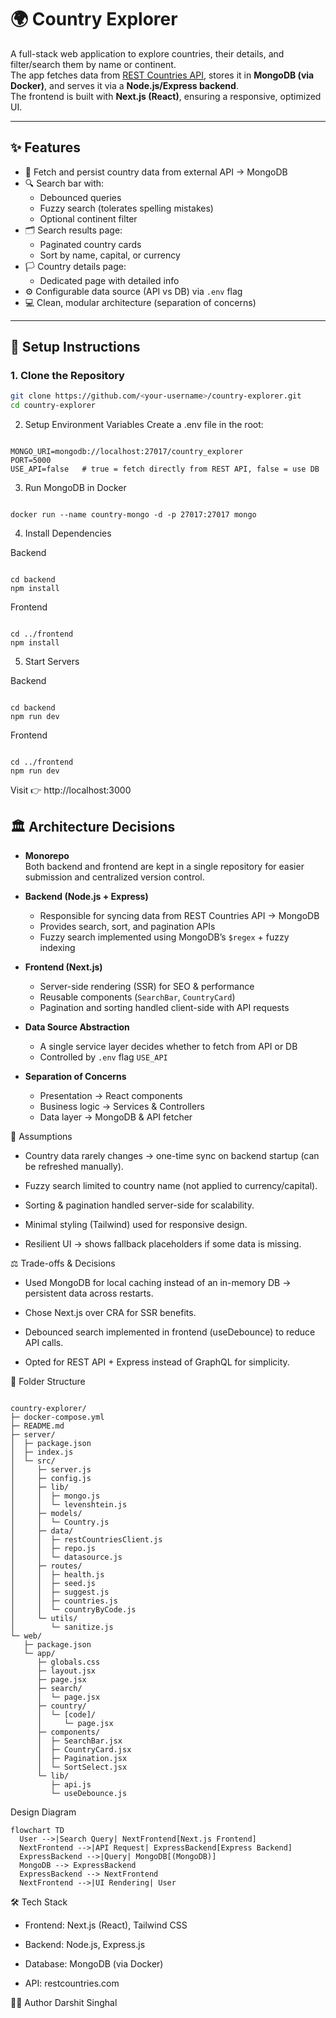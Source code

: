 # 🌍 Country Explorer

A full-stack web application to explore countries, their details, and filter/search them by name or continent.  
The app fetches data from [REST Countries API](https://restcountries.com/), stores it in **MongoDB (via Docker)**, and serves it via a **Node.js/Express backend**.  
The frontend is built with **Next.js (React)**, ensuring a responsive, optimized UI.

---

## ✨ Features

- 📡 Fetch and persist country data from external API → MongoDB
- 🔍 Search bar with:
  - Debounced queries
  - Fuzzy search (tolerates spelling mistakes)
  - Optional continent filter
- 🗂️ Search results page:
  - Paginated country cards
  - Sort by name, capital, or currency
- 🏳️ Country details page:
  - Dedicated page with detailed info
- ⚙️ Configurable data source (API vs DB) via `.env` flag
- 💻 Clean, modular architecture (separation of concerns)

---

## 🚀 Setup Instructions

### 1. Clone the Repository
```bash
git clone https://github.com/<your-username>/country-explorer.git
cd country-explorer

```

2. Setup Environment Variables
Create a .env file in the root:

```
 
MONGO_URI=mongodb://localhost:27017/country_explorer
PORT=5000
USE_API=false   # true = fetch directly from REST API, false = use DB

```
3. Run MongoDB in Docker
```
 
docker run --name country-mongo -d -p 27017:27017 mongo
```
4. Install Dependencies
   
Backend
```
 
cd backend
npm install
```
Frontend
```
 
cd ../frontend
npm install
```
5. Start Servers
   
Backend
```
 
cd backend
npm run dev
```
Frontend
```
 
cd ../frontend
npm run dev
```

Visit 👉 http://localhost:3000

## 🏛 Architecture Decisions

- **Monorepo**  
  Both backend and frontend are kept in a single repository for easier submission and centralized version control.

- **Backend (Node.js + Express)**  
  - Responsible for syncing data from REST Countries API → MongoDB  
  - Provides search, sort, and pagination APIs  
  - Fuzzy search implemented using MongoDB’s `$regex` + fuzzy indexing  

- **Frontend (Next.js)**  
  - Server-side rendering (SSR) for SEO & performance  
  - Reusable components (`SearchBar`, `CountryCard`)  
  - Pagination and sorting handled client-side with API requests  

- **Data Source Abstraction**  
  - A single service layer decides whether to fetch from API or DB  
  - Controlled by `.env` flag `USE_API`  

- **Separation of Concerns**  
  - Presentation → React components  
  - Business logic → Services & Controllers  
  - Data layer → MongoDB & API fetcher  


📝 Assumptions
- Country data rarely changes → one-time sync on backend startup (can be refreshed manually).

- Fuzzy search limited to country name (not applied to currency/capital).

- Sorting & pagination handled server-side for scalability.

- Minimal styling (Tailwind) used for responsive design.

- Resilient UI → shows fallback placeholders if some data is missing.

⚖️ Trade-offs & Decisions
- Used MongoDB for local caching instead of an in-memory DB → persistent data across restarts.

- Chose Next.js over CRA for SSR benefits.

- Debounced search implemented in frontend (useDebounce) to reduce API calls.

- Opted for REST API + Express instead of GraphQL for simplicity.

📂 Folder Structure
```
 
country-explorer/
├─ docker-compose.yml
├─ README.md
├─ server/
│  ├─ package.json
│  ├─ index.js
│  └─ src/
│     ├─ server.js
│     ├─ config.js
│     ├─ lib/
│     │  ├─ mongo.js
│     │  └─ levenshtein.js
│     ├─ models/
│     │  └─ Country.js
│     ├─ data/
│     │  ├─ restCountriesClient.js
│     │  ├─ repo.js
│     │  └─ datasource.js
│     ├─ routes/
│     │  ├─ health.js
│     │  ├─ seed.js
│     │  ├─ suggest.js
│     │  ├─ countries.js
│     │  └─ countryByCode.js
│     └─ utils/
│        └─ sanitize.js
└─ web/
   ├─ package.json
   └─ app/
      ├─ globals.css
      ├─ layout.jsx
      ├─ page.jsx
      ├─ search/
      │  └─ page.jsx
      ├─ country/
      │  └─ [code]/
      │     └─ page.jsx
      ├─ components/
      │  ├─ SearchBar.jsx
      │  ├─ CountryCard.jsx
      │  ├─ Pagination.jsx
      │  └─ SortSelect.jsx
      └─ lib/
         ├─ api.js
         └─ useDebounce.js

```


Design Diagram
```
flowchart TD
  User -->|Search Query| NextFrontend[Next.js Frontend]
  NextFrontend -->|API Request| ExpressBackend[Express Backend]
  ExpressBackend -->|Query| MongoDB[(MongoDB)]
  MongoDB --> ExpressBackend
  ExpressBackend --> NextFrontend
  NextFrontend -->|UI Rendering| User
```



🛠️ Tech Stack
- Frontend: Next.js (React), Tailwind CSS

- Backend: Node.js, Express.js

- Database: MongoDB (via Docker)

- API: restcountries.com

👨‍💻 Author
Darshit Singhal
